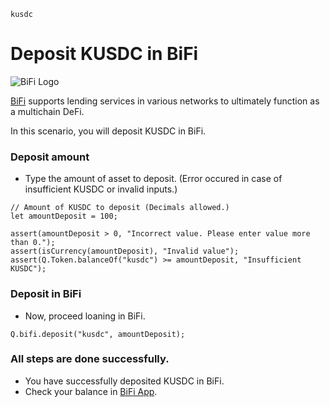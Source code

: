 ```meta-Currency
kusdc
```

# Deposit KUSDC in BiFi

![BiFi Logo](https://s3.ap-northeast-2.amazonaws.com/thebifrost.io/home/bifi/bifi_logo.svg)

[BiFi](https://bifi.finance/) supports lending services in various networks to ultimately function as a multichain DeFi.

In this scenario, you will deposit KUSDC in BiFi.

### Deposit amount

- Type the amount of asset to deposit. (Error occured in case of insufficient KUSDC or invalid inputs.)

```input KUSDC
// Amount of KUSDC to deposit (Decimals allowed.)
let amountDeposit = 100;
```

```input-Verify
assert(amountDeposit > 0, "Incorrect value. Please enter value more than 0.");
assert(isCurrency(amountDeposit), "Invalid value");
assert(Q.Token.balanceOf("kusdc") >= amountDeposit, "Insufficient KUSDC");
```

### Deposit in BiFi

- Now, proceed loaning in BiFi.

```taster
Q.bifi.deposit("kusdc", amountDeposit);
```

### All steps are done successfully.

- You have successfully deposited KUSDC in BiFi.
- Check your balance in [BiFi App](https://app.bifi.finance/).
